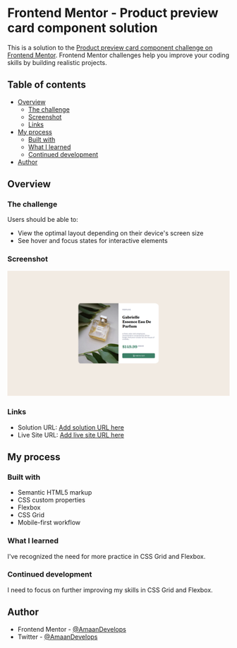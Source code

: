 # Frontend Mentor - Product preview card component solution

This is a solution to the [Product preview card component challenge on Frontend Mentor](https://www.frontendmentor.io/challenges/product-preview-card-component-GO7UmttRfa). Frontend Mentor challenges help you improve your coding skills by building realistic projects. 

## Table of contents

- [Overview](#overview)
  - [The challenge](#the-challenge)
  - [Screenshot](#screenshot)
  - [Links](#links)
- [My process](#my-process)
  - [Built with](#built-with)
  - [What I learned](#what-i-learned)
  - [Continued development](#continued-development)
- [Author](#author)

## Overview

### The challenge

Users should be able to:

- View the optimal layout depending on their device's screen size
- See hover and focus states for interactive elements

### Screenshot

![](./screenshot.png)

### Links

- Solution URL: [Add solution URL here](https://your-solution-url.com)
- Live Site URL: [Add live site URL here](https://amaandevelops.github.io/product-preview-card-component/)

## My process

### Built with

- Semantic HTML5 markup
- CSS custom properties
- Flexbox
- CSS Grid
- Mobile-first workflow

### What I learned

I've recognized the need for more practice in CSS Grid and Flexbox.

### Continued development

 I need to focus on further improving my skills in CSS Grid and Flexbox.


## Author

- Frontend Mentor - [@AmaanDevelops](https://www.frontendmentor.io/profile/AmaanDevelops)
- Twitter - [@AmaanDevelops](https://www.twitter.com/AmaanDevelops)
